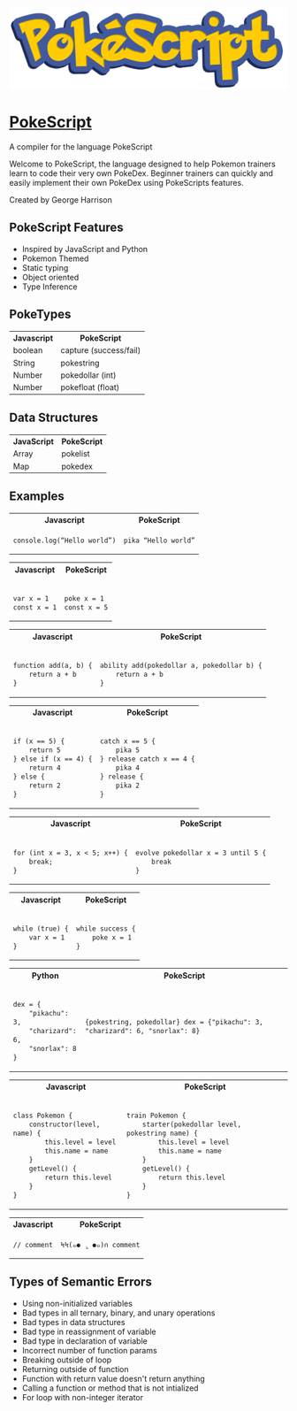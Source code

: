 ![logo](docs/logo.png)

# [PokeScript](https://georgeh02.github.io/PokeScript/)

A compiler for the language PokeScript

Welcome to PokeScript, the language designed to help Pokemon trainers learn to code their very own PokeDex. Beginner trainers can quickly and easily implement their own PokeDex using PokeScripts features.

Created by George Harrison

## PokeScript Features

- Inspired by JavaScript and Python
- Pokemon Themed
- Static typing
- Object oriented
- Type Inference

## PokeTypes

<style>
td {
  text-align: left;
}
</style>

<table>
    <tr>
        <th>Javascript</th>
        <th>PokeScript</th>
    </tr>
    <tr>
        <td>boolean</td>
        <td>capture (success/fail)</td>
    </tr>
    <tr>
        <td>String</td>
        <td>pokestring</td>
    </tr>
    <tr>
        <td>Number</td>
        <td>pokedollar (int)</td>
    </tr>
    <tr>
        <td>Number</td>
        <td>pokefloat (float)</td>
    </tr>
</table>

## Data Structures

<table>
    <tr>
        <th>JavaScript</th>
       <th>PokeScript</th>
    </tr>
    <tr>
        <td>Array</td>
        <td>pokelist</td>
    </tr>
    <tr>
        <td>Map</td>
        <td>pokedex</td>
    </tr>
</table>

## Examples

<table>
    <tr>
        <th>Javascript</th>
        <th>PokeScript</th>
    </tr>
    <tr>
        <td>
            <pre><code>console.log(“Hello world”)</code></pre>
        </td>
        <td>
            <pre><code>pika “Hello world”</code></pre>
        </td>
    </tr>
</table>

<table>
    <tr>
        <th>Javascript</th>
        <th>PokeScript</th>
    </tr>
    <tr>
        <td>
            <pre><code>
var x = 1
const x = 1</code></pre>
        </td>
        <td>
            <pre><code>
poke x = 1
const x = 5</code></pre>
        </td>
    </tr>
</table>

<table>
    <tr>
        <th>Javascript</th>
        <th>PokeScript</th>
    </tr>
    <tr>
        <td>
            <pre><code>
function add(a, b) {
    return a + b
}</code></pre>
        </td>
        <td>
            <pre><code>
ability add(pokedollar a, pokedollar b) {
    return a + b
}</code></pre>
        </td>
    </tr>
</table>

<table>
    <tr>
        <th>Javascript</th>
        <th>PokeScript</th>
    </tr>
    <tr>
        <td>
            <pre><code>
if (x == 5) {
    return 5
} else if (x == 4) {
    return 4
} else {
    return 2
}</code></pre>
        </td>
        <td>
            <pre><code>
catch x == 5 {
    pika 5
} release catch x == 4 {
    pika 4
} release {
    pika 2
}</code></pre>
        </td>
    </tr>
</table>

<table>
    <tr>
        <th>Javascript</th>
        <th>PokeScript</th>
    </tr>
    <tr>
        <td>
            <pre><code>
for (int x = 3, x < 5; x++) {
    break;
}</code></pre>
        </td>
        <td>
            <pre><code>
evolve pokedollar x = 3 until 5 {
    break
}</code></pre>
        </td>
    </tr>
</table>

<table>
    <tr>
        <th>Javascript</th>
        <th>PokeScript</th>
    </tr>
    <tr>
        <td>
            <pre><code>
while (true) {
    var x = 1
}</code></pre>
        </td>
        <td>
            <pre><code>
while success {
    poke x = 1
}</code></pre>
        </td>
    </tr>
</table>

<table>
    <tr>
        <th>Python</th>
        <th>PokeScript</th>
    </tr>
    <tr>
        <td>
            <pre><code>
dex = {
    "pikachu": 3,
    "charizard": 6,
    "snorlax": 8
}</code></pre>
        </td>
        <td>
            <pre><code>{pokestring, pokedollar} dex = {"pikachu": 3, "charizard": 6, "snorlax": 8}</code></pre>
        </td>
    </tr>
</table>

<table>
    <tr>
        <th>Javascript</th>
        <th>PokeScript</th>
    </tr>
    <tr>
        <td>
            <pre><code>
class Pokemon {
    constructor(level, name) {
        this.level = level
        this.name = name
    }
    getLevel() {
        return this.level
    }
}</code></pre>
        </td>
        <td>
            <pre><code>
train Pokemon {
    starter(pokedollar level, pokestring name) {
        this.level = level
        this.name = name
    }
    getLevel() {
        return this.level
    }
}</code></pre>
        </td>
    </tr>
</table>

<table>
    <tr>
        <th>Javascript</th>
        <th>PokeScript</th>
    </tr>
    <tr>
        <td>
            <pre><code>// comment</code></pre>
        </td>
        <td>
            <pre><code>ϞϞ(๑⚈ ․̫ ⚈๑)∩ comment</code></pre>
        </td>
    </tr>
</table>

## Types of Semantic Errors

- Using non-initialized variables
- Bad types in all ternary, binary, and unary operations
- Bad types in data structures
- Bad type in reassignment of variable
- Bad type in declaration of variable
- Incorrect number of function params
- Breaking outside of loop
- Returning outside of function
- Function with return value doesn't return anything
- Calling a function or method that is not intialized
- For loop with non-integer iterator
